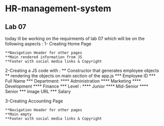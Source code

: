 # HR-management-system
## Lab 07 
today ill be working on the requirments of lab 07 which will be on the following aspects : 
1- Creating Home Page 

    **Navigation Header for other pages
    **Main rendered information from JS
    **Footer with social media links & Copyright

2-Creating a JS code with : 
    ** Constructor that generates employee objects
    ** rendering the objects on main section of the app.js
    *** Employee ID
    *** Full Name
    *** Department:
    **** Administration
    **** Marketing
    **** Development
    **** Finance
    *** Level :
    **** Junior
    **** Mid-Senior
    **** Senior
    *** Image URL
    *** Salary

3-Creating Accounting Page

    **Navigation Header for other pages
    **Main empty
    **Footer with social media links & Copyright